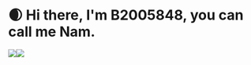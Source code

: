 <div style="display: flex; justify-content: center">
  <h1 >
   🌒 Hi there, I'm B2005848, you can call me Nam. 
  </h1>
  

</div>
<div align="center">
  <div style="display: flex;">
    <img src="https://github-readme-stats.vercel.app/api/top-langs/?username=B2005848&show_icons=true&theme=ambient_gradient"     
     style="vertical-align: top;" />
    <img src="https://github-readme-stats.vercel.app/api?username=B2005848&show_icons=true&theme=ambient_gradient" />


  </div>
</div>
